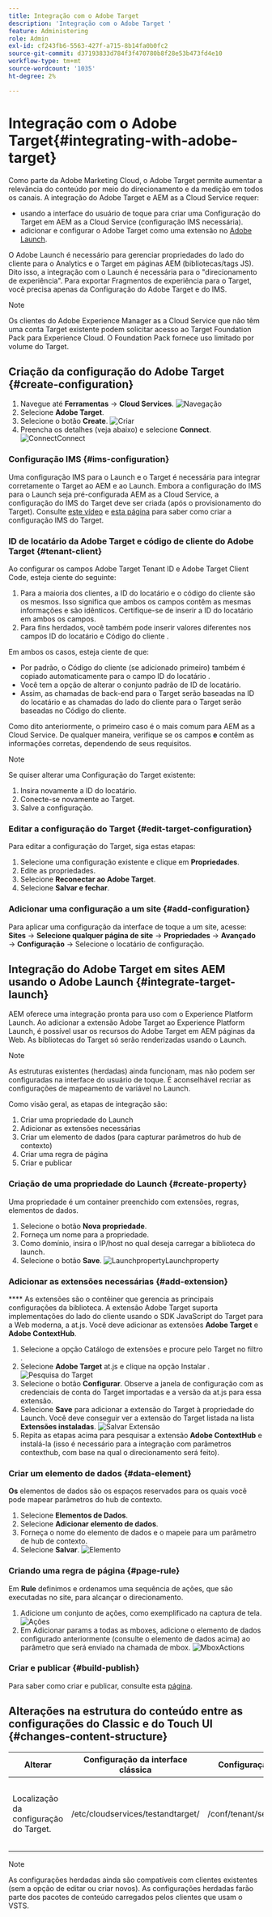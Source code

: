 ```yaml
---
title: Integração com o Adobe Target
description: 'Integração com o Adobe Target '
feature: Administering
role: Admin
exl-id: cf243fb6-5563-427f-a715-8b14fa0b0fc2
source-git-commit: d37193833d784f3f470780b8f28e53b473fd4e10
workflow-type: tm+mt
source-wordcount: '1035'
ht-degree: 2%

---
```


# Integração com o Adobe Target{#integrating-with-adobe-target}

Como parte da Adobe Marketing Cloud, o Adobe Target permite aumentar a relevância do conteúdo por meio do direcionamento e da medição em todos os canais. A integração do Adobe Target e AEM as a Cloud Service requer:

* usando a interface do usuário de toque para criar uma Configuração do Target em AEM as a Cloud Service (configuração IMS necessária).
* adicionar e configurar o Adobe Target como uma extensão no [Adobe Launch](https://experienceleague.adobe.com/docs/experience-platform/tags/get-started/quick-start.html).

O Adobe Launch é necessário para gerenciar propriedades do lado do cliente para o Analytics e o Target em páginas AEM (bibliotecas/tags JS). Dito isso, a integração com o Launch é necessária para o &quot;direcionamento de experiência&quot;. Para exportar Fragmentos de experiência para o Target, você precisa apenas da Configuração do Adobe Target e do IMS.

>[!NOTE]
>
>Os clientes do Adobe Experience Manager as a Cloud Service que não têm uma conta Target existente podem solicitar acesso ao Target Foundation Pack para Experience Cloud. O Foundation Pack fornece uso limitado por volume do Target.

## Criação da configuração do Adobe Target {#create-configuration}

1. Navegue até **Ferramentas** → **Cloud Services**.
   ![](assets/cloudservice1.png "Navegação")
2. Selecione **Adobe Target**.
3. Selecione o botão **Create**.
   ![](assets/tenant1.png "Criar")
4. Preencha os detalhes (veja abaixo) e selecione **Connect**.
   ![](assets/open_screen1.png "ConnectConnect")

### Configuração IMS {#ims-configuration}

Uma configuração IMS para o Launch e o Target é necessária para integrar corretamente o Target ao AEM e ao Launch. Embora a configuração do IMS para o Launch seja pré-configurada AEM as a Cloud Service, a configuração do IMS do Target deve ser criada (após o provisionamento do Target). Consulte [este vídeo](https://helpx.adobe.com/experience-manager/kt/sites/using/aem-sites-target-standard-technical-video-understand.html) e [esta página](https://experienceleague.adobe.com/docs/experience-manager-65/administering/integration/integration-ims-adobe-io.html) para saber como criar a configuração IMS do Target.

### ID de locatário da Adobe Target e código de cliente do Adobe Target {#tenant-client}

Ao configurar os campos Adobe Target Tenant ID e Adobe Target Client Code, esteja ciente do seguinte:

1. Para a maioria dos clientes, a ID do locatário e o código do cliente são os mesmos. Isso significa que ambos os campos contêm as mesmas informações e são idênticos. Certifique-se de inserir a ID do locatário em ambos os campos.
2. Para fins herdados, você também pode inserir valores diferentes nos campos ID do locatário e Código do cliente .

Em ambos os casos, esteja ciente de que:

* Por padrão, o Código do cliente (se adicionado primeiro) também é copiado automaticamente para o campo ID do locatário .
* Você tem a opção de alterar o conjunto padrão de ID de locatário.
* Assim, as chamadas de back-end para o Target serão baseadas na ID do locatário e as chamadas do lado do cliente para o Target serão baseadas no Código do cliente.

Como dito anteriormente, o primeiro caso é o mais comum para AEM as a Cloud Service. De qualquer maneira, verifique se os campos **e** contêm as informações corretas, dependendo de seus requisitos.

>[!NOTE]
>
> Se quiser alterar uma Configuração do Target existente:
>
> 1. Insira novamente a ID do locatário.
> 2. Conecte-se novamente ao Target.
> 3. Salve a configuração.


### Editar a configuração do Target {#edit-target-configuration}

Para editar a configuração do Target, siga estas etapas:

1. Selecione uma configuração existente e clique em **Propriedades**.
2. Edite as propriedades.
3. Selecione **Reconectar ao Adobe Target**.
4. Selecione **Salvar e fechar**.

### Adicionar uma configuração a um site {#add-configuration}

Para aplicar uma configuração da interface de toque a um site, acesse: **Sites** → **Selecione qualquer página de site** → **Propriedades** → **Avançado** → **Configuração** → Selecione o locatário de configuração.

## Integração do Adobe Target em sites AEM usando o Adobe Launch {#integrate-target-launch}

AEM oferece uma integração pronta para uso com o Experience Platform Launch. Ao adicionar a extensão Adobe Target ao Experience Platform Launch, é possível usar os recursos do Adobe Target em AEM páginas da Web. As bibliotecas do Target só serão renderizadas usando o Launch.

>[!NOTE]
>
>As estruturas existentes (herdadas) ainda funcionam, mas não podem ser configuradas na interface do usuário de toque. É aconselhável recriar as configurações de mapeamento de variável no Launch.

Como visão geral, as etapas de integração são:

1. Criar uma propriedade do Launch
2. Adicionar as extensões necessárias
3. Criar um elemento de dados (para capturar parâmetros do hub de contexto)
4. Criar uma regra de página
5. Criar e publicar

### Criação de uma propriedade do Launch {#create-property}

Uma propriedade é um container preenchido com extensões, regras, elementos de dados.

1. Selecione o botão **Nova propriedade**.
2. Forneça um nome para a propriedade.
3. Como domínio, insira o IP/host no qual deseja carregar a biblioteca do launch.
4. Selecione o botão **Save**.
   ![](assets/properties_newproperty1.png "LaunchpropertyLaunchproperty")

### Adicionar as extensões necessárias {#add-extension}

**** As extensões são o contêiner que gerencia as principais configurações da biblioteca. A extensão Adobe Target suporta implementações do lado do cliente usando o SDK JavaScript do Target para a Web moderna, a at.js. Você deve adicionar as extensões **Adobe Target** e **Adobe ContextHub**.

1. Selecione a opção Catálogo de extensões e procure pelo Target no filtro .
2. Selecione **Adobe Target** at.js e clique na opção Instalar .
   ![Pesquisa do Target ](assets/search_ext1.png "SearchTarget")
3. Selecione o botão **Configurar**. Observe a janela de configuração com as credenciais de conta do Target importadas e a versão da at.js para essa extensão.
4. Selecione **Save** para adicionar a extensão do Target à propriedade do Launch. Você deve conseguir ver a extensão do Target listada na lista **Extensões instaladas**.
   ![Salvar Extensão ](assets/configure_extension1.png "ExtensionSave")
5. Repita as etapas acima para pesquisar a extensão **Adobe ContextHub** e instalá-la (isso é necessário para a integração com parâmetros contexthub, com base na qual o direcionamento será feito).

### Criar um elemento de dados {#data-element}

**Os** elementos de dados são os espaços reservados para os quais você pode mapear parâmetros do hub de contexto.

1. Selecione **Elementos de Dados**.
2. Selecione **Adicionar elemento de dados**.
3. Forneça o nome do elemento de dados e o mapeie para um parâmetro de hub de contexto.
4. Selecione **Salvar**.
   ![Elemento ](assets/data_elem1.png "de dados")

### Criando uma regra de página {#page-rule}

Em **Rule** definimos e ordenamos uma sequência de ações, que são executadas no site, para alcançar o direcionamento.

1. Adicione um conjunto de ações, como exemplificado na captura de tela.
   ![](assets/rules1.png "Ações")
2. Em Adicionar params a todas as mboxes, adicione o elemento de dados configurado anteriormente (consulte o elemento de dados acima) ao parâmetro que será enviado na chamada de mbox.
   ![](assets/map_data1.png "MboxActions")

### Criar e publicar {#build-publish}

Para saber como criar e publicar, consulte esta [página](https://experienceleague.adobe.com/docs/experience-manager-learn/aem-target-tutorial/aem-target-implementation/using-launch-adobe-io.html).

## Alterações na estrutura do conteúdo entre as configurações do Classic e do Touch UI {#changes-content-structure}

| **Alterar** | **Configuração da interface clássica** | **Configuração da interface de toque** | **Consequências** |
|---|---|---|---|
| Localização da configuração do Target. | /etc/cloudservices/testandtarget/ | /conf/tenant/settings/cloudservices/target | Anteriormente, várias configurações estavam presentes em /etc/cloudservices/testandtarget, mas agora uma única configuração está presente em um locatário. |

>[!NOTE]
>
>As configurações herdadas ainda são compatíveis com clientes existentes (sem a opção de editar ou criar novos). As configurações herdadas farão parte dos pacotes de conteúdo carregados pelos clientes que usam o VSTS.
